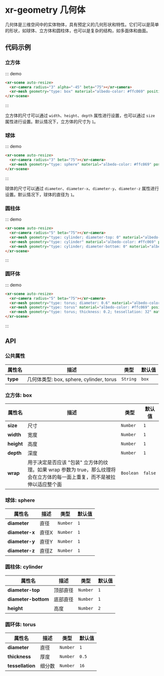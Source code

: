 # xr-geometry 几何体

几何体是三维空间中的实体物体，具有预定义的几何形状和特性。它们可以是简单的形状，如球体、立方体和圆柱体，也可以是复杂的结构，如多面体和曲面。

## 代码示例

### 立方体

::: demo

```html
<xr-scene auto-resize>
  <xr-camera radius="3" alpha="-45" beta="75"></xr-camera>
  <xr-mesh geometry="type: box" material="albedo-color: #ffc069" position="0 0 0"></xr-mesh>
</xr-scene>
```

:::

立方体的尺寸可以通过 `width`、`height`、`depth` 属性进行设置，也可以通过 `size` 属性进行设置。默认情况下，立方体的尺寸为 `1`。

### 球体

::: demo

```html
<xr-scene auto-resize>
  <xr-camera radius="3" beta="75"></xr-camera>
  <xr-mesh geometry="type: sphere" material="albedo-color: #ffc069" position="0 0 0"></xr-mesh>
</xr-scene>
```

:::

球体的尺寸可以通过 `diameter`、`diameter-x`、`diameter-y`、`diameter-z` 属性进行设置。默认情况下，球体的直径为 `1`。

### 圆柱体

::: demo

```html
<xr-scene auto-resize>
  <xr-camera radius="5" beta="75"></xr-camera>
  <xr-mesh geometry="type: cylinder; diameter-top: 0" material="albedo-color: #ffc069" position="-2 0 0"></xr-mesh>
  <xr-mesh geometry="type: cylinder" material="albedo-color: #ffc069" position="0 0 0"></xr-mesh>
  <xr-mesh geometry="type: cylinder; diameter-bottom: 0" material="albedo-color: #ffc069" position="2 0 0"></xr-mesh>
</xr-scene>
```

:::

### 圆环体

::: demo

```html
<xr-scene auto-resize>
  <xr-camera radius="5" beta="75"></xr-camera>
  <xr-mesh geometry="type: torus; diameter: 0.6" material="albedo-color: #ffc069" position="-2 0 0"></xr-mesh>
  <xr-mesh geometry="type: torus" material="albedo-color: #ffc069" position="0 0 0"></xr-mesh>
  <xr-mesh geometry="type: torus; thickness: 0.2; tessellation: 32" material="albedo-color: #ffc069" position="2 0 0"></xr-mesh>
</xr-scene>
```

:::

## API

### 公共属性

| 属性名   | 描述                                     | 类型     | 默认值 |
| -------- | ---------------------------------------- | -------- | ------ |
| **type** | 几何体类型: box, sphere, cylinder, torus | `String` | `box`  |

### 立方体: box

| 属性名     | 描述                                                                                                                      | 类型      | 默认值  |
| ---------- | ------------------------------------------------------------------------------------------------------------------------- | --------- | ------- |
| **size**   | 尺寸                                                                                                                      | `Number`  | `1`     |
| **width**  | 宽度                                                                                                                      | `Number`  | `1`     |
| **height** | 高度                                                                                                                      | `Number`  | `1`     |
| **depth**  | 深度                                                                                                                      | `Number`  | `1`     |
| **wrap**   | 用于决定是否应该 "包装" 立方体的纹理。如果 wrap 参数为 true，那么纹理将会在立方体的每一面上重复，而不是被拉伸以适应整个面 | `Boolean` | `false` |

### 球体: sphere

| 属性名         | 描述  | 类型     | 默认值 |
| -------------- | ----- | -------- | ------ |
| **diameter**   | 直径  | `Number` | `1`    |
| **diameter-x** | 直径X | `Number` | `1`    |
| **diameter-y** | 直径Y | `Number` | `1`    |
| **diameter-z** | 直径Z | `Number` | `1`    |

### 圆柱体: cylinder

| 属性名              | 描述     | 类型     | 默认值 |
| ------------------- | -------- | -------- | ------ |
| **diameter-top**    | 顶部直径 | `Number` | `1`    |
| **diameter-bottom** | 底部直径 | `Number` | `1`    |
| **height**          | 高度     | `Number` | `2`    |

### 圆环体: torus

| 属性名          | 描述   | 类型     | 默认值 |
| --------------- | ------ | -------- | ------ |
| **diameter**    | 直径   | `Number` | `1`    |
| **thickness**   | 厚度   | `Number` | `0.5`  |
| **tessellation** | 细分数 | `Number` | `16`   |
